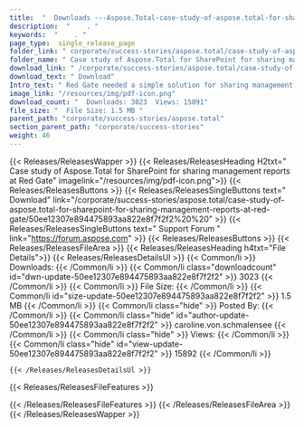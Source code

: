 ```yaml
---
title:  "  Downloads ---Aspose.Total-case-study-of-aspose.total-for-sharepoint-for-sharing-management-reports-at-red-gate . " 
description:  "    . " 
keywords:  "    . " 
page_type:  single_release_page
folder_link: " corporate/success-stories/aspose.total/case-study-of-aspose.total-for-sharepoint-for-sharing-management-reports-at-red-gate/"
folder_name: " Case study of Aspose.Total for SharePoint for sharing management reports at Red Gate"
download_link: " /corporate/success-stories/aspose.total/case-study-of-aspose.total-for-sharepoint-for-sharing-management-reports-at-red-gate/50ee12307e894475893aa822e8f7f2f2"
download_text: " Download"
Intro_text: " Red Gate needed a simple solution for sharing management reports in a portable f..."
image_link: "/resources/img/pdf-icon.png"
download_count: "  Downloads: 3023  Views: 15891"
file_size: "  File Size: 1.5 MB "
parent_path: "corporate/success-stories/aspose.total"
section_parent_path: "corporate/success-stories"
weight: 46 
---
```


{{< Releases/ReleasesWapper >}}
  {{< Releases/ReleasesHeading H2txt=" Case study of Aspose.Total for SharePoint for sharing management reports at Red Gate" imagelink="/resources/img/pdf-icon.png">}}
  {{< Releases/ReleasesButtons >}}
    {{< Releases/ReleasesSingleButtons text=" Download" link="/corporate/success-stories/aspose.total/case-study-of-aspose.total-for-sharepoint-for-sharing-management-reports-at-red-gate/50ee12307e894475893aa822e8f7f2f2%20%20" >}}
    {{< Releases/ReleasesSingleButtons text=" Support Forum " link="https://forum.aspose.com" >}}
  {{< Releases/ReleasesButtons >}}
  {{< Releases/ReleasesFileArea >}}
    {{< Releases/ReleasesHeading h4txt="File Details">}}
    {{< Releases/ReleasesDetailsUl >}}
            {{< Common/li  >}} Downloads: {{< /Common/li >}} 
      {{< Common/li class="downloadcount" id="dwn-update-50ee12307e894475893aa822e8f7f2f2" >}} 3023 {{< /Common/li >}} 
      {{< Common/li  >}} File Size: {{< /Common/li >}} 
      {{< Common/li id="size-update-50ee12307e894475893aa822e8f7f2f2" >}} 1.5 MB {{< /Common/li >}} 
      {{< Common/li  class="hide" >}} Posted By: {{< /Common/li >}} 
      {{< Common/li class="hide" id="author-update-50ee12307e894475893aa822e8f7f2f2" >}} caroline.von.schmalensee {{< /Common/li >}} 
      {{< Common/li class="hide"  >}} Views: {{< /Common/li >}} 
      {{< Common/li class="hide" id="view-update-50ee12307e894475893aa822e8f7f2f2" >}} 15892 {{< /Common/li >}} 

    {{< /Releases/ReleasesDetailsUl >}}

  {{< Releases/ReleasesFileFeatures >}}
      
  {{< /Releases/ReleasesFileFeatures >}}
 {{< /Releases/ReleasesFileArea >}}
{{< /Releases/ReleasesWapper >}}



